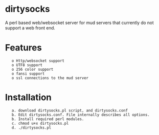 # dirtysocks

   A perl based web/websocket server for mud servers that currently do not support a web front end. 

# Features
```
   o Http/websocket support
   o UTF8 support 
   o 256 color support
   o fansi support
   o ssl connections to the mud server
```
# Installation
```
   a. download dirtysocks.pl script, and dirtysocks.conf
   b. Edit dirtysocks.conf. File internally describes all options.
   b. Install required perl modules.
   c. chmod u+x dirtysocks.pl
   d. ./dirtysocks.pl
